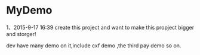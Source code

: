 # MyDemo

1、2015-9-17 16:39 create this project and want to make this propject bigger and storger!


dev have many demo on it,include cxf demo ,the third pay demo so on. 
